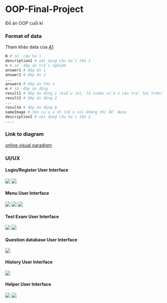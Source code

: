 # OOP-Final-Project
Đồ án OOP cuối kì

### Format of data
Tham khảo data của [A1](src/demo_oop/data/A1/data.txt)
```python
N # số câu hỏi
description1 # nội dung câu hỏi thứ 1
n # số đáp án trắc nghiệm
answer1 # đáp án 1
answer2 # đáp án 2
...
answern # đáp án thứ n
m # số đáp án đúng
result1 # đáp án đúng 1 (kiểu int, là index của n câu trả lời trên)
result2 # đáp án đúng 2
...
resultm # đáp án đúng m
nameImage # tên của ảnh (nếu có) không thì để None
description2 # nội dung câu hỏi thứ 2
....
```

### Link to diagram
[online visual paradigm](https://online.visual-paradigm.com/share.jsp?id=313732383838342d31)

### UI/UX
#### Login/Register User Interface
![](images/LoginUI.PNG)
![](images/RegisterUI.PNG)

#### Menu User Interface
![](images/MenuUI.png)
![](images/MenuUI_Exam.png)
![](images/MenuUI_2.png)

#### Test Exam User Interface
![](images/ExamUI.png)
![](images/ExamUI_result.png)

#### Question database User Interface
![](images/DataUI.png)

#### History User Interface
![](images/historyUI.png)

#### Helper User Interface
![](images/HelperUI.png)
![](images/HelperUI_Click.png)
